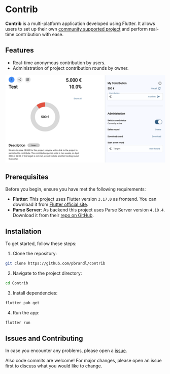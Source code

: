 # Contrib

**Contrib** is a multi-platform application developed using Flutter. It allows users to set up their own [community supported project](https://csx-netzwerk.de/en/) and perform real-time contribution with ease.

## Features
- Real-time anonymous contribution by users.
- Administration of project contribution rounds by owner.

![ui](assets/gitimg/ui.png)

## Prerequisites
Before you begin, ensure you have met the following requirements:
- **Flutter**: This project uses Flutter version `3.17.0` as frontend. You can download it from [Flutter official site](https://flutter.dev/docs/get-started/install).
- **Parse Server**: As backend this project uses Parse Server version `4.10.4`. Download it from their [repo on GitHub](https://github.com/parse-community/parse-server).


## Installation
To get started, follow these steps:
1. Clone the repository:
```bash
git clone https://github.com/pbrandl/contrib
```

2. Navigate to the project directory:
```bash
cd Contrib
```

3. Install dependencies:
```bash
flutter pub get
```

4. Run the app:
```bash
flutter run
```

## Issues and Contributing
In case you encounter any problems, please open a [issue](https://github.com/pbrandl/contrib/issues).

Also code commits are welcome! For major changes, please open an issue first to discuss what you would like to change.
